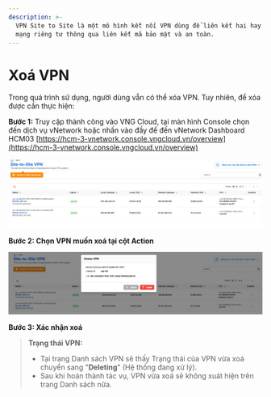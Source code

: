 ```yaml
---
description: >-
  VPN Site to Site là một mô hình kết nối VPN dùng để liên kết hai hay nhiều
  mạng riêng tư thông qua liên kết mã bảo mật và an toàn.
---
```


# Xoá VPN

Trong quá trình sử dụng, người dùng vẫn có thể xóa VPN. Tuy nhiên, để xóa được cần thực hiện:

**Bước 1:** Truy cập thành công vào VNG Cloud, tại màn hình Console chọn đến dịch vụ vNetwork hoặc nhấn vào đầy để đến vNetwork Dashboard HCM03 [https://hcm-3-vnetwork.console.vngcloud.vn/overview](https://hcm-3-vnetwork.console.vngcloud.vn/overview)

![Image](https://github.com/vngcloud/docs/blob/main/Vietnamese/.gitbook/assets/image%20(6)%20(5).png?raw=true)

**Bước 2: Chọn VPN muốn xoá tại cột Action**

![Image](https://github.com/vngcloud/docs/blob/main/Vietnamese/.gitbook/assets/image%20(7)%20(5).png?raw=true)

**Bước 3: Xác nhận xoá**

> **Trạng thái VPN:**
>
> * Tại trang Danh sách VPN sẽ thấy Trạng thái của VPN vừa xoá chuyển sang "****Deleting****" (Hệ thống đang xử lý).
> * Sau khi hoàn thành tác vụ, VPN vừa xoá sẽ không xuát hiện trên trang Danh sách nữa.
